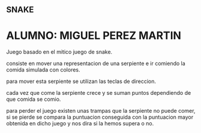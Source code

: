 ## SNAKE

# ALUMNO: MIGUEL PEREZ MARTIN

Juego basado en el mitico juego de snake.

consiste en mover una representacion de una serpiente e ir comiendo la comida simulada con colores.

para mover esta serpiente se utilizan las teclas de direccion.

cada vez que come la serpiente crece y se suman puntos dependiendo de que comida se comio.

para perder el juego existen unas trampas que la serpiente no puede comer, si se pierde se compara la puntuacion conseguida con la puntuacion mayor obtenida en dicho juego y nos dira si la hemos supera o no.
